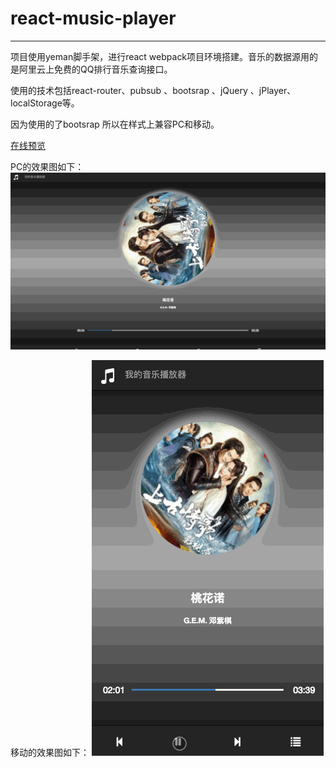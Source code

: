 # react-music-player

***

项目使用yeman脚手架，进行react webpack项目环境搭建。音乐的数据源用的是阿里云上免费的QQ排行音乐查询接口。

使用的技术包括react-router、pubsub 、bootsrap 、jQuery 、jPlayer、localStorage等。

因为使用的了bootsrap 所以在样式上兼容PC和移动。

[在线预览](https://skycolor.github.io/react-music-player/dist/index.html)   

PC的效果图如下：
![Image text](https://raw.githubusercontent.com/skycolor/react-music-player/master/imgs/pc.gif)

移动的效果图如下：
![Image text](https://raw.githubusercontent.com/skycolor/react-music-player/master/imgs/mobile.gif)
